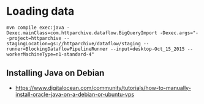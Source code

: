 # Loading data

```
mvn compile exec:java -Dexec.mainClass=com.httparchive.dataflow.BigQueryImport -Dexec.args="--project=httparchive --stagingLocation=gs://httparchive/dataflow/staging --runner=BlockingDataflowPipelineRunner --input=desktop-Oct_15_2015 --workerMachineType=n1-standard-4"
```

## Installing Java on Debian
- https://www.digitalocean.com/community/tutorials/how-to-manually-install-oracle-java-on-a-debian-or-ubuntu-vps
